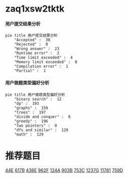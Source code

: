 # zaq1xsw2tktk

<!-- tabs:start -->



#### **用户提交结果分析**

```mermaid
pie title 用户提交结果分析
    "Accepted" :  38
    "Rejected" :  0
    "Wrong answer" :  23
    "Runtime error" :  2
    "Time limit exceeded" :  4
    "Memory limit exceeded" :  0
    "Compilation error" :  1
    "Partial" :  1
```

#### **用户做题类型偏好分析**

```mermaid
pie title 用户做题类型偏好分析
    "binary search" :  12
    "dp" :  193
    "graphs" :  150
    "trees" :  197
    "divide and conquer" :  0
    "greedy" :  196
    "two pointers" :  0
    "dfs and similar" :  129
    "math" :  129
```



<!-- tabs:end -->
# 推荐题目
[44E](https://codeforces.com/contest/44/problem/E)
[617B](https://codeforces.com/contest/617/problem/B)
[436E](https://codeforces.com/contest/436/problem/E)
[962F](https://codeforces.com/contest/962/problem/F)
[124A](https://codeforces.com/contest/124/problem/A)
[903B](https://codeforces.com/contest/903/problem/B)
[753C](https://codeforces.com/contest/753/problem/C)
[1237G](https://codeforces.com/contest/1237/problem/G)
[11781](https://codeforces.com/contest/1178/problem/1)
[759D](https://codeforces.com/contest/759/problem/D)
